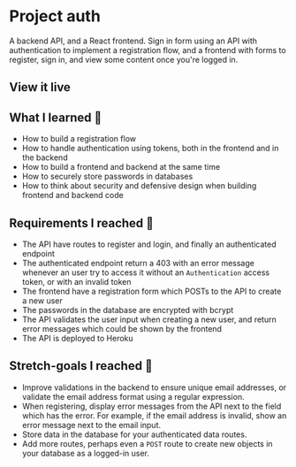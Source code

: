 # Project auth 

A backend API, and a React frontend.
Sign in form using an API with authentication to implement a registration flow, and a frontend with forms to register, sign in, and view some content once you're logged in.

## View it live



## What I learned 🧠

* How to build a registration flow
* How to handle authentication using tokens, both in the frontend and in the backend
* How to build a frontend and backend at the same time
* How to securely store passwords in databases
* How to think about security and defensive design when building frontend and backend code

## Requirements I reached 🧪

* The API have routes to register and login, and finally an authenticated endpoint
* The authenticated endpoint return a 403 with an error message whenever an user try to access it without an `Authentication` access token, or with an invalid token
* The frontend have a registration form which POSTs to the API to create a new user
* The passwords in the database are encrypted with bcrypt
* The API validates the user input when creating a new user, and return error messages which could be shown by the frontend 
* The API is deployed to Heroku 

## Stretch-goals I reached 🧘

* Improve validations in the backend to ensure unique email addresses, or validate the email address format using a regular expression.
* When registering, display error messages from the API next to the field which has the error. For example, if the email address is invalid, show an error message next to the email input.
* Store data in the database for your authenticated data routes.
* Add more routes, perhaps even a `POST` route to create new objects in your database as a logged-in user.
